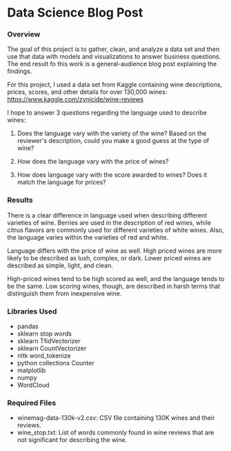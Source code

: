 # Data Science Blog Post


   
### Overview
   
The goal of this project is to gather, clean, and analyze a data set and
then use that data with models and visualizations to answer business questions. The
end result fo this work is a general-audience blog post explaining the findings.


For this project, I used a data set from Kaggle containing wine descriptions, prices,
scores, and other details for over 130,000 wines: https://www.kaggle.com/zynicide/wine-reviews

I hope to answer 3 questions regarding the language used to describe wines:

1. Does the language vary with the variety of the wine? Based on the reviewer's description,
could you make a good guess at the type of wine?

2. How does the language vary with the price of wines?

3. How does language vary with the score awarded to wines? Does it match the language
for prices?


### Results

There is a clear difference in language used when describing different varieties of
wine. Berries are used in the description of red wines, while citrus flavors are 
commonly used for different varieties of white wines. Also, the language varies within
the varieties of red and white.

Language differs with the price of wine as well. High priced wines are more likely to
be described as lush, complex, or dark. Lower priced wines are described as simple, light,
and clean.

High-priced wines tend to be high scored as well, and the language tends to be the same.
Low scoring wines, though, are described in harsh terms that distinguish them from
inexpensive wine. 


### Libraries Used
-  pandas
-  sklearn stop words
-  sklearn TfidVectorizer
-  sklearn CountVectorizer
-  nltk word_tokenize
-  python collections Counter
-  matplotlib
-  numpy
-  WordCloud


### Required Files
-  winemag-data-130k-v2.csv: CSV file containing 130K wines and their reviews.
-  wine_stop.txt: List of words commonly found in wine reviews that are not significant 
for describing the wine.



